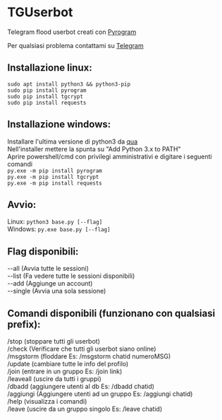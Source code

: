 # TGUserbot
<p>Telegram flood userbot creati con <a href="https://github.com/pyrogram">Pyrogram</a></p>
<p>Per qualsiasi problema contattami su <a href="https://t.me/TooUseless" rel="nofollow">Telegram</a></p>
<h2>Installazione linux:</h2>
<p><code>sudo apt install python3 && python3-pip</code><br>
<code>sudo pip install pyrogram</code><br>
<code>sudo pip install tgcrypt</code><br>
<code>sudo pip install requests</code><br></p>
<h2>Installazione windows:</h2>
<p>Installare l'ultima versione di python3 da <a href="https://www.python.org/downloads/" rel="nofollow">qua</a><br>
Nell'installer mettere la spunta su "Add Python 3.x to PATH"<br>
Aprire powershell/cmd con privilegi amministrativi e digitare i seguenti comandi<br>
<code>py.exe -m pip install pyrogram</code><br>
<code>py.exe -m pip install tgcrypt</code><br>
<code>py.exe -m pip install requests</code><br></p>
<h2>Avvio:</h2>
<p>Linux: <code>python3 base.py [--flag]</code><br>
Windows: <code>py.exe base.py [--flag]</code></p>
<h2>Flag disponibili:</h2>
<p>--all (Avvia tutte le sessioni)<br>
--list (Fa vedere tutte le sessioni disponibili)<br>
--add (Aggiunge un account)<br>
--single (Avvia una sola sessione)<br></p>
<h2>Comandi disponibili (funzionano con qualsiasi prefix):</h2>
<p>/stop (stoppare tutti gli userbot)<br>
/check (Verificare che tutti gli userbot siano online)<br>
/msgstorm (floddare Es: /msgstorm chatid numeroMSG)<br>
/update (cambiare tutte le info del profilo)<br>
/join (entrare in un gruppo Es: /join link)<br>
/leaveall (uscire da tutti i gruppi)<br>
/dbadd (aggiungere utenti al db Es: /dbadd chatid)<br>
/aggiungi (Aggiungere utenti ad un gruppo Es: /aggiungi chatid)<br>
/help (visualizza i comandi)<br>
/leave (uscire da un gruppo singolo Es: /leave chatid)<br></p>
